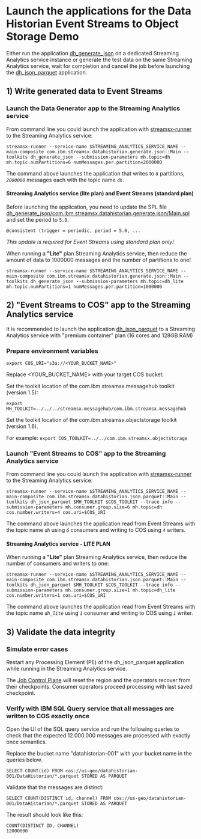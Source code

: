 # Launch the applications for the Data Historian Event Streams to Object Storage Demo

Either run the application [dh_generate_json](dh_generate_json/README.md) on a dedicated Streaming Analytics service instance or generate the test data on the same Streaming Analytics service, wait for completion and cancel the job before launching the  [dh_json_parquet](dh_json_parquet/README.md) application.

## 1) Write generated data to Event Streams

### Launch the Data Generator app to the Streaming Analytics service

From command line you could launch the application with [streamsx-runner](http://ibmstreams.github.io/streamsx.topology/doc/pythondoc/scripts/runner.html) to the Streaming Analytics service:

    streamsx-runner --service-name $STREAMING_ANALYTICS_SERVICE_NAME --main-composite com.ibm.streamsx.datahistorian.generate.json::Main --toolkits dh_generate_json --submission-parameters mh.topic=dh mh.topic.numPartitions=6 numMessages.per.partition=2000000

The command above launches the application that writes to *`6`* partitions, *`2000000`* messages each with the topic name *`dh`*.

#### Streaming Analytics service (lite plan) and Event Streams (standard plan)

Before launching the application, you need to update the SPL file [dh_generate_json/com.ibm.streamsx.datahistorian.generate.json/Main.spl](dh_generate_json/com.ibm.streamsx.datahistorian.generate.json/Main.spl) and set the period to `5.0`.

    @consistent (trigger = periodic, period = 5.0, ...

*This update is required for Event Streams using standard plan only!*

When running a **"Lite"** plan Streaming Analytics service, then reduce the amount of data to 1000000 messages and the number of partitions to one!

    streamsx-runner --service-name $STREAMING_ANALYTICS_SERVICE_NAME --main-composite com.ibm.streamsx.datahistorian.generate.json::Main --toolkits dh_generate_json --submission-parameters mh.topic=dh_lite mh.topic.numPartitions=1 numMessages.per.partition=1000000


## 2) "Event Streams to COS" app to the Streaming Analytics service

It is recommended to launch the application [dh_json_parquet](dh_json_parquet/README.md) to a Streaming Analytics service with "premium container" plan (16 cores and 128GB RAM)

### Prepare environment variables

`export COS_URI="s3a://<YOUR_BUCKET_NAME>"`

Replace <YOUR_BUCKET_NAME> with your target COS bucket.

Set the toolkit location of the com.ibm.streamsx.messagehub toolkit (version 1.5):

`export MH_TOOLKIT=../../../streamsx.messagehub/com.ibm.streamsx.messagehub`

Set the toolkit location of the com.ibm.streamsx.objectstorage toolkit (version 1.6).

For example:
`export COS_TOOLKIT=../../com.ibm.streamsx.objectstorage`

### Launch "Event Streams to COS" app to the Streaming Analytics service

From command line you could launch the application with [streamsx-runner](http://ibmstreams.github.io/streamsx.topology/doc/pythondoc/scripts/runner.html) to the Streaming Analytics service:

    streamsx-runner --service-name $STREAMING_ANALYTICS_SERVICE_NAME --main-composite com.ibm.streamsx.datahistorian.json.parquet::Main --toolkits dh_json_parquet $MH_TOOLKIT $COS_TOOLKIT --trace info --submission-parameters mh.consumer.group.size=6 mh.topic=dh cos.number.writers=4 cos.uri=$COS_URI

The command above launches the application read from Event Streams with the topic name *`dh`* using *`6`* consumers and writing to COS using *`4`* writers.

#### Streaming Analytics service - LITE PLAN

When running a **"Lite"** plan Streaming Analytics service, then reduce the number of consumers and writers to one:

    streamsx-runner --service-name $STREAMING_ANALYTICS_SERVICE_NAME --main-composite com.ibm.streamsx.datahistorian.json.parquet::Main --toolkits dh_json_parquet $MH_TOOLKIT $COS_TOOLKIT --trace info --submission-parameters mh.consumer.group.size=1 mh.topic=dh_lite cos.number.writers=1 cos.uri=$COS_URI


The command above launches the application read from Event Streams with the topic name *`dh_lite`* using *`1`* consumer and writing to COS using *`1`* writer.


## 3) Validate the data integrity 

### Simulate error cases 

Restart any Processing Element (PE) of the dh_json_parquet application while running in the Streaming Analytics service.

The [Job Control Plane](https://www.ibm.com/support/knowledgecenter/en/SSCRJU_4.3.0/com.ibm.streams.dev.doc/doc/jobcontrolplane.html) will reset the region and the operators recover from their checkpoints. Consumer operators proceed processing with last saved checkpoint.

### Verify with IBM SQL Query service that all messages are written to COS exactly once 

Open the UI of the SQL query service and run the following queries to check that the expected 12.000.000 messages are processed with exactly once semantics.

Replace the bucket name "datahistorian-001" with your bucket name in the queries below.

    SELECT COUNT(id) FROM cos://us-geo/datahistorian-001/DataHistorian/*.parquet STORED AS PARQUET

Validate that the messages are distinct:

    SELECT COUNT(DISTINCT id, channel) FROM cos://us-geo/datahistorian-001/DataHistorian/*.parquet STORED AS PARQUET 

The result should look like this: 

    COUNT(DISTINCT ID, CHANNEL)
    12000000



